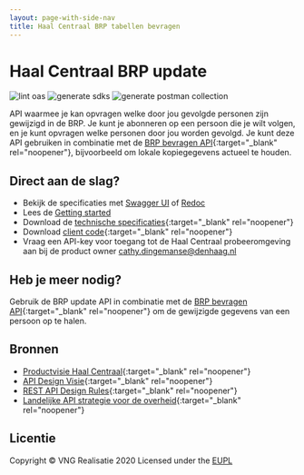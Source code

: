```yaml
---
layout: page-with-side-nav
title: Haal Centraal BRP tabellen bevragen
---
```

# Haal Centraal BRP update
![lint oas](https://github.com/VNG-Realisatie/Haal-Centraal-BRP-Update-API/workflows/lint-oas/badge.svg)
![generate sdks](https://github.com/VNG-Realisatie/Haal-Centraal-BRP-Update-API/workflows/generate-sdks/badge.svg)
![generate postman collection](https://github.com/VNG-Realisatie/Haal-Centraal-BRP-Update-API/workflows/generate-postman-collection/badge.svg)

API waarmee je kan opvragen welke door jou gevolgde personen zijn gewijzigd in de BRP. Je kunt je abonneren op een persoon die je wilt volgen, en je kunt opvragen welke personen door jou worden gevolgd. Je kunt deze API gebruiken in combinatie met de [BRP bevragen API](https://vng-realisatie.github.io/Haal-Centraal-BRP-bevragen){:target="_blank" rel="noopener"}, bijvoorbeeld om lokale kopiegegevens actueel te houden.

## Direct aan de slag?
* Bekijk de specificaties met [Swagger UI](https://vng-realisatie.github.io/Haal-Centraal-BRP-Update-API/swagger-ui) of [Redoc](https://vng-realisatie.github.io/Haal-Centraal-BRP-Update-API/redoc)
* Lees de [Getting started](./getting-started)
* Download de [technische specificaties](https://github.com/VNG-Realisatie/Haal-Centraal-BRP-Update-API/blob/master/specificatie/genereervariant/openapi.yaml){:target="_blank" rel="noopener"}
* Download [client code](https://github.com/VNG-Realisatie/Haal-Centraal-BRP-Update-API/tree/master/code){:target="_blank" rel="noopener"}
* Vraag een API-key voor toegang tot de Haal Centraal probeeromgeving aan bij de product owner [cathy.dingemanse@denhaag.nl](mailto:cathy.dingemanse@denhaag.nl)

## Heb je meer nodig? 
Gebruik de BRP update API in combinatie met de [BRP bevragen API](https://vng-realisatie.github.io/Haal-Centraal-BRP-bevragen){:target="_blank" rel="noopener"} om de gewijzigde gegevens van een persoon op te halen.

## Bronnen

* [Productvisie Haal Centraal](https://vng-realisatie.github.io/Haal-Centraal){:target="_blank" rel="noopener"}
* [API Design Visie](https://github.com/Geonovum/KP-APIs/tree/master/Werkgroep%20Design%20Visie){:target="_blank" rel="noopener"}
* [REST API Design Rules](https://docs.geostandaarden.nl/api/API-Designrules/){:target="_blank" rel="noopener"}
* [Landelijke API strategie voor de overheid](https://geonovum.github.io/KP-APIs/){:target="_blank" rel="noopener"}


## Licentie
Copyright &copy; VNG Realisatie 2020
Licensed under the [EUPL](https://github.com/VNG-Realisatie/Haal-Centraal-BRP-Update-API/blob/master/LICENCE.md)

